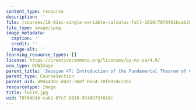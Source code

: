 ```yaml
---
content_type: resource
description: ''
file: /courses/18-01sc-single-variable-calculus-fall-2010/78f04b1bcab287c708109748b73f010c_lec19.jpg
file_type: image/jpeg
image_metadata:
  caption: ''
  credit: ''
  image-alt: ''
learning_resource_types: []
license: https://creativecommons.org/licenses/by-nc-sa/4.0/
ocw_type: OCWImage
parent_title: 'Session 47: Introduction of the Fundamental Theorem of Calculus'
parent_type: CourseSection
parent_uid: 49d44d0c-d4d7-368f-b654-10f6924c7265
resourcetype: Image
title: lec19.jpg
uid: 78f04b1b-cab2-87c7-0810-9748b73f010c
---
```

